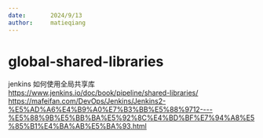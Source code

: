 ```yaml
---
date:       2024/9/13
author:     matieqiang
---
```


global-shared-libraries
===
jenkins 如何使用全局共享库
https://www.jenkins.io/doc/book/pipeline/shared-libraries/
https://mafeifan.com/DevOps/Jenkins/Jenkins2-%E5%AD%A6%E4%B9%A0%E7%B3%BB%E5%88%9712----%E5%88%9B%E5%BB%BA%E5%92%8C%E4%BD%BF%E7%94%A8%E5%85%B1%E4%BA%AB%E5%BA%93.html